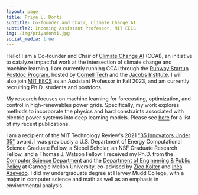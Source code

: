 ```yaml
---
layout: page
title: Priya L. Donti
subtitle: Co-founder and Chair, Climate Change AI
subtitle2: Incoming Assistant Professor, MIT EECS
img: /img/priyadonti.jpg
social_media: true
---
```


Hello! I am a Co-founder and Chair of <a href="https://www.climatechange.ai/" target="_blank">Climate Change AI</a> (CCAI), an initiative to catalyze impactful work at the intersection of climate change and machine learning. I am currently running CCAI through the <a href="https://tech.cornell.edu/programs/phd/startup-postdocs/">Runway Startup Postdoc Program</a>, hosted by <a href="https://www.tech.cornell.edu/" target="_blank">Cornell Tech</a> and the <a href="https://tech.cornell.edu/jacobs-technion-cornell-institute/">Jacobs Institute</a>. I will also join <a href="https://www.eecs.mit.edu/" target="_blank">MIT EECS</a> as an Assistant Professor in Fall 2023, and am currently recruiting Ph.D. students and postdocs.

My research focuses on machine learning for forecasting, optimization, and control in high-renewables power grids.
Specifically, my work explores methods to incorporate the physics and hard constraints associated with electric power systems into deep learning models.
Please see [here](/publications) for a list of my recent publications.

I am a recipient of the MIT Technology Review's 2021 <a href="https://www.technologyreview.com/innovators-under-35/2021/" target="_blank">"35 Innovators Under 35"</a> award.
I was previously a U.S. Department of Energy Computational Science Graduate Fellow, a Siebel Scholar,
an NSF Graduate Research Fellow, and a Thomas J. Watson Fellow.
I received my Ph.D. from the <a href="https://www.cs.cmu.edu/" target="_blank">Computer Science Department</a>
and the <a href="https://www.cmu.edu/epp/" target="_blank">Department of Engineering & Public Policy</a>
at Carnegie Mellon University, co-advised by 
<a href="http://zicokolter.com/" target="_blank">Zico Kolter</a>
and
<a href="https://ines.stanford.edu/" target="_blank">In&#234;s Azevedo</a>.
I did my undergraduate degree at Harvey Mudd College, with a major in computer science and math as well as an emphasis in environmental analysis.
